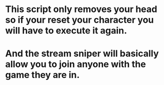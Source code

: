 # This script only removes your head so if your reset your character you will have to execute it again.
# And the stream sniper will basically allow you to join anyone with the game they are in.
